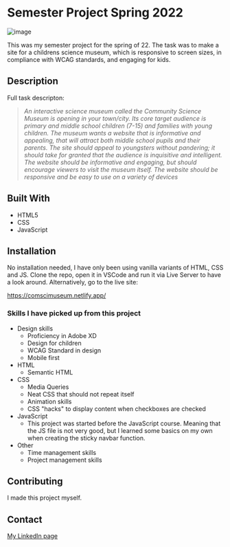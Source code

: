 # Semester Project Spring 2022

![image](https://github.com/VegardMaao/semester_project_spring22_vegard_maao/blob/main/images/site_running.JPG?raw=true)

This was my semester project for the spring of 22. The task was to make a site for a childrens science museum, which is responsive to screen sizes, in compliance with WCAG standards, and engaging for kids.

## Description

Full task descripton:
>*An interactive science museum called the Community Science Museum is opening in your town/city. Its core target audience is primary and middle school children (7-15) and families with young children. The museum wants a website that is informative and appealing, that will attract both middle school pupils and their parents. The site should appeal to youngsters without pandering; it should take for granted that the audience is inquisitive and intelligent. The website should be informative and engaging, but should encourage viewers to visit the museum itself. The website should be responsive and be easy to use on a variety of devices*

## Built With

- HTML5
- CSS
- JavaScript 

## Installation

No installation needed, I have only been using vanilla variants of HTML, CSS and JS. Clone the repo, open it in VSCode and run it via Live Server to have a look around. Alternatively, go to the live site:

https://comscimuseum.netlify.app/

### Skills I have picked up from this project

- Design skills
    - Proficiency in Adobe XD
    - Design for children
    - WCAG Standard in design
    - Mobile first 
- HTML
    - Semantic HTML
- CSS
    - Media Queries 
    - Neat CSS that should not repeat itself
    - Animation skills
    - CSS "hacks" to display content when checkboxes are checked
- JavaScript 
    - This project was started before the JavaScript course. Meaning that the JS file is not very good, but I learned some basics on my own when creating the sticky navbar function.
- Other 
    - Time management skills 
    - Project management skills

## Contributing

I made this project myself. 

## Contact

[My LinkedIn page](https://www.linkedin.com/in/vegard-m-a1bba7174/)